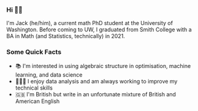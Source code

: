### Hi 👋🏻

I'm Jack (he/him), a current math PhD student at the University of Washington. Before coming to UW, I graduated from Smith College with a BA in Math (and Statistics, technically) in 2021.

### Some Quick Facts

- 📚 I'm interested in using algebraic structure in optimisation, machine learning, and data science
- 👨🏻‍💻 I enjoy data analysis and am always working to improve my technical skills
- 🇬🇧 I'm British but write in an unfortunate mixture of British and American English

<!--
**j4ck-k/j4ck-k** is a ✨ _special_ ✨ repository because its `README.md` (this file) appears on your GitHub profile.

Here are some ideas to get you started:

- 🔭 I’m currently working on ...
- 🌱 I’m currently learning ...
- 👯 I’m looking to collaborate on ...
- 🤔 I’m looking for help with ...
- 💬 Ask me about ...
- 📫 How to reach me: ...
- 😄 Pronouns: ...
- ⚡ Fun fact: ...
-->
